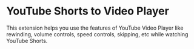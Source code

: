 # YouTube Shorts to Video Player

This extension helps you use the features of YouTube Video Player like rewinding, volume controls, speed controls, skipping, etc while watching YouTube Shorts.
